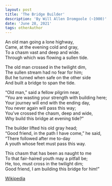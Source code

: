 ```yaml
---
layout: post
title: 'The Bridge Builder'
description: 'By Will Allen Dromgoole (~1900)'
date: 'June 28, 2021'
tags: otherAuthor
---
```




An old man going a lone highway,  
Came, at the evening cold and gray,  
To a chasm vast and deep and wide.  
Through which was flowing a sullen tide.

The old man crossed in the twilight dim,  
The sullen stream had no fear for him;  
But he turned when safe on the other side  
And built a bridge to span the tide.

“Old man,” said a fellow pilgrim near,  
“You are wasting your strength with building here;  
Your journey will end with the ending day,  
You never again will pass this way;  
You’ve crossed the chasm, deep and wide,  
Why build this bridge at evening tide?”

The builder lifted his old gray head;  
“Good friend, in the path I have come,” he said,  
“There followed after me to-day  
A youth whose feet must pass this way.

This chasm that has been as naught to me  
To that fair-haired youth may a pitfall be;  
He, too, must cross in the twilight dim;  
Good friend, I am building this bridge for him!”

[Wikipedia](https://en.wikipedia.org/wiki/The_Bridge_Builder)